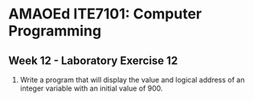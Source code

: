 # AMAOEd ITE7101: Computer Programming
## Week 12 - Laboratory Exercise 12

1.	Write a program that will display the value and logical address of an integer variable with an initial value of 900.
